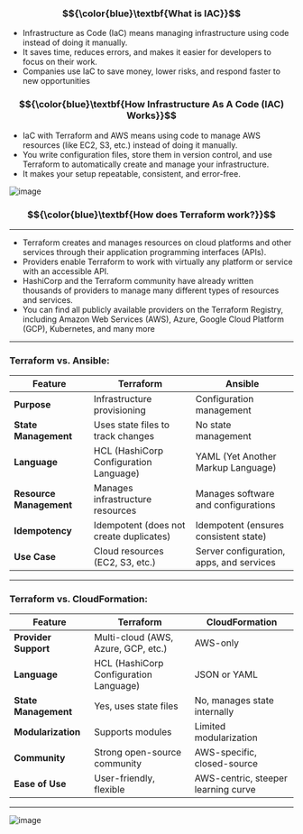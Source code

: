 ### $${\color{blue}\textbf{What is IAC}}$$

- Infrastructure as Code (IaC) means managing infrastructure using code instead of doing it manually.
- It saves time, reduces errors, and makes it easier for developers to focus on their work.
- Companies use IaC to save money, lower risks, and respond faster to new opportunities

### $${\color{blue}\textbf{How Infrastructure As A Code (IAC) Works}}$$

- IaC with Terraform and AWS means using code to manage AWS resources (like EC2, S3, etc.) instead of doing it manually.
- You write configuration files, store them in version control, and use Terraform to automatically create and manage your infrastructure.
- It makes your setup repeatable, consistent, and error-free.



![image](https://github.com/user-attachments/assets/3ce660b5-801c-422d-937f-5db81370a094)


### $${\color{blue}\textbf{How does Terraform work?}}$$

---

- Terraform creates and manages resources on cloud platforms and other services through their application programming interfaces (APIs).
- Providers enable Terraform to work with virtually any platform or service with an accessible API.
- HashiCorp and the Terraform community have already written thousands of providers to manage many different types of resources and services.
-  You can find all publicly available providers on the Terraform Registry, including Amazon Web Services (AWS), Azure, Google Cloud Platform (GCP), Kubernetes, 
   and many more

---
### Terraform vs. Ansible:

| Feature             | Terraform                            | Ansible                                |
|---------------------|--------------------------------------|----------------------------------------|
| **Purpose**          | Infrastructure provisioning          | Configuration management              |
| **State Management** | Uses state files to track changes    | No state management                   |
| **Language**         | HCL (HashiCorp Configuration Language) | YAML (Yet Another Markup Language)     |
| **Resource Management** | Manages infrastructure resources   | Manages software and configurations   |
| **Idempotency**      | Idempotent (does not create duplicates) | Idempotent (ensures consistent state) |
| **Use Case**         | Cloud resources (EC2, S3, etc.)      | Server configuration, apps, and services |

---

### Terraform vs. CloudFormation:

| Feature             | Terraform                            | CloudFormation                        |
|---------------------|--------------------------------------|---------------------------------------|
| **Provider Support** | Multi-cloud (AWS, Azure, GCP, etc.)  | AWS-only                              |
| **Language**         | HCL (HashiCorp Configuration Language) | JSON or YAML                          |
| **State Management** | Yes, uses state files                | No, manages state internally          |
| **Modularization**   | Supports modules                     | Limited modularization                |
| **Community**        | Strong open-source community         | AWS-specific, closed-source           |
| **Ease of Use**      | User-friendly, flexible              | AWS-centric, steeper learning curve   |


---


![image](https://github.com/user-attachments/assets/83c85698-f5b9-43b7-80fe-85ecb229cd8a)


